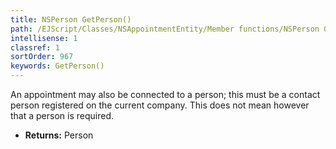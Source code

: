 ```yaml
---
title: NSPerson GetPerson()
path: /EJScript/Classes/NSAppointmentEntity/Member functions/NSPerson GetPerson()
intellisense: 1
classref: 1
sortOrder: 967
keywords: GetPerson()
---
```



An appointment may also be connected to a person; this must be a contact person registered on the current company. This does not mean however that a person is required.



* **Returns:** Person


